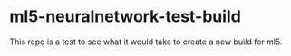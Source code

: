 # ml5-neuralnetwork-test-build
This repo is a test to see what it would take to create a new build for ml5.
